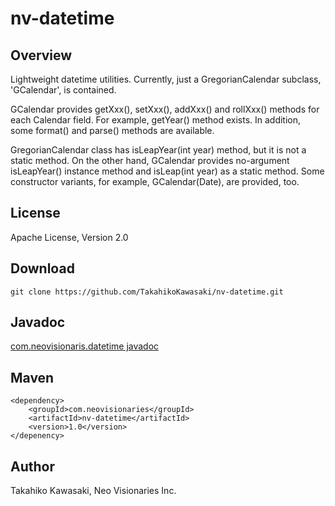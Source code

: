 nv-datetime
===========

Overview
--------

Lightweight datetime utilities. Currently, just a GregorianCalendar
subclass, 'GCalendar', is contained.

GCalendar provides getXxx(), setXxx(), addXxx() and rollXxx() methods
for each Calendar field. For example, getYear() method exists.
In addition, some format() and parse() methods are available.

GregorianCalendar class has isLeapYear(int year) method, but it is
not a static method. On the other hand, GCalendar provides no-argument
isLeapYear() instance method and isLeap(int year) as a static method.
Some constructor variants, for example, GCalendar(Date), are provided,
too.


License
-------

Apache License, Version 2.0


Download
--------

    git clone https://github.com/TakahikoKawasaki/nv-datetime.git


Javadoc
-------

[com.neovisionaris.datetime javadoc](http://TakahikoKawasaki.github.com/nv-datetime/)


Maven
-----

    <dependency>
        <groupId>com.neovisionaries</groupId>
        <artifactId>nv-datetime</artifactId>
        <version>1.0</version>
    </depenency>


Author
------

Takahiko Kawasaki, Neo Visionaries Inc.
